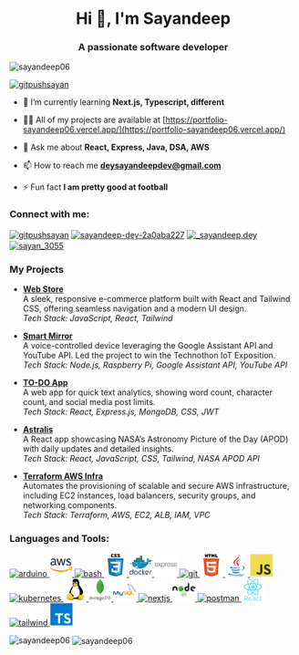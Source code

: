 <h1 align="center">Hi 👋, I'm Sayandeep</h1>
<h3 align="center">A passionate software developer</h3>

<p align="left"> <img src="https://komarev.com/ghpvc/?username=sayandeep06&label=Profile%20views&color=0e75b6&style=flat" alt="sayandeep06" /> </p>

<p align="left"> <a href="https://twitter.com/gitpushsayan" target="blank"><img src="https://img.shields.io/twitter/follow/gitpushsayan?logo=twitter&style=for-the-badge" alt="gitpushsayan" /></a> </p>

- 🌱 I’m currently learning **Next.js, Typescript, different**

- 👨‍💻 All of my projects are available at [https://portfolio-sayandeep06.vercel.app/](https://portfolio-sayandeep06.vercel.app/)

- 💬 Ask me about **React, Express, Java, DSA, AWS**

- 📫 How to reach me **deysayandeepdev@gmail.com**

- ⚡ Fun fact **I am pretty good at football**

<h3 align="left">Connect with me:</h3>
<p align="left">
<a href="https://twitter.com/gitpushsayan" target="blank"><img align="center" src="https://raw.githubusercontent.com/rahuldkjain/github-profile-readme-generator/master/src/images/icons/Social/twitter.svg" alt="gitpushsayan" height="30" width="40" /></a>
<a href="https://linkedin.com/in/sayandeep-dey-2a0aba227" target="blank"><img align="center" src="https://raw.githubusercontent.com/rahuldkjain/github-profile-readme-generator/master/src/images/icons/Social/linked-in-alt.svg" alt="sayandeep-dey-2a0aba227" height="30" width="40" /></a>
<a href="https://instagram.com/_sayandeep.dey" target="blank"><img align="center" src="https://raw.githubusercontent.com/rahuldkjain/github-profile-readme-generator/master/src/images/icons/Social/instagram.svg" alt="_sayandeep.dey" height="30" width="40" /></a>
<a href="https://www.leetcode.com/sayan_3055" target="blank"><img align="center" src="https://raw.githubusercontent.com/rahuldkjain/github-profile-readme-generator/master/src/images/icons/Social/leet-code.svg" alt="sayan_3055" height="30" width="40" /></a>
</p>

<h3 align="left">My Projects</h3>

- **[Web Store](https://shoewebstore.netlify.app/)**  
  A sleek, responsive e-commerce platform built with React and Tailwind CSS, offering seamless navigation and a modern UI design.  
  *Tech Stack: JavaScript, React, Tailwind*

- **[Smart Mirror](#projects)**  
  A voice-controlled device leveraging the Google Assistant API and YouTube API. Led the project to win the Technothon IoT Exposition.  
  *Tech Stack: Node.js, Raspberry Pi, Google Assistant API, YouTube API*

- **[TO-DO App](https://todo-notes-v1.netlify.app/)**  
  A web app for quick text analytics, showing word count, character count, and social media post limits.  
  *Tech Stack: React, Express.js, MongoDB, CSS, JWT*

- **[Astralis](https://cosmosastralis.netlify.app/)**  
  A React app showcasing NASA’s Astronomy Picture of the Day (APOD) with daily updates and detailed insights.  
  *Tech Stack: React, JavaScript, CSS, Tailwind, NASA APOD API*

- **[Terraform AWS Infra](https://github.com/Sayandeep06/Terraform_aws_infra)**  
  Automates the provisioning of scalable and secure AWS infrastructure, including EC2 instances, load balancers, security groups, and networking components.  
  *Tech Stack: Terraform, AWS, EC2, ALB, IAM, VPC*

<h3 align="left">Languages and Tools:</h3>
<p align="left"> <a href="https://www.arduino.cc/" target="_blank" rel="noreferrer"> <img src="https://cdn.worldvectorlogo.com/logos/arduino-1.svg" alt="arduino" width="40" height="40"/> </a> <a href="https://aws.amazon.com" target="_blank" rel="noreferrer"> <img src="https://raw.githubusercontent.com/devicons/devicon/master/icons/amazonwebservices/amazonwebservices-original-wordmark.svg" alt="aws" width="40" height="40"/> </a> <a href="https://www.gnu.org/software/bash/" target="_blank" rel="noreferrer"> <img src="https://www.vectorlogo.zone/logos/gnu_bash/gnu_bash-icon.svg" alt="bash" width="40" height="40"/> </a> <a href="https://www.w3schools.com/css/" target="_blank" rel="noreferrer"> <img src="https://raw.githubusercontent.com/devicons/devicon/master/icons/css3/css3-original-wordmark.svg" alt="css3" width="40" height="40"/> </a> <a href="https://www.docker.com/" target="_blank" rel="noreferrer"> <img src="https://raw.githubusercontent.com/devicons/devicon/master/icons/docker/docker-original-wordmark.svg" alt="docker" width="40" height="40"/> </a> <a href="https://expressjs.com" target="_blank" rel="noreferrer"> <img src="https://raw.githubusercontent.com/devicons/devicon/master/icons/express/express-original-wordmark.svg" alt="express" width="40" height="40"/> </a> <a href="https://git-scm.com/" target="_blank" rel="noreferrer"> <img src="https://www.vectorlogo.zone/logos/git-scm/git-scm-icon.svg" alt="git" width="40" height="40"/> </a> <a href="https://www.w3.org/html/" target="_blank" rel="noreferrer"> <img src="https://raw.githubusercontent.com/devicons/devicon/master/icons/html5/html5-original-wordmark.svg" alt="html5" width="40" height="40"/> </a> <a href="https://www.java.com" target="_blank" rel="noreferrer"> <img src="https://raw.githubusercontent.com/devicons/devicon/master/icons/java/java-original.svg" alt="java" width="40" height="40"/> </a> <a href="https://developer.mozilla.org/en-US/docs/Web/JavaScript" target="_blank" rel="noreferrer"> <img src="https://raw.githubusercontent.com/devicons/devicon/master/icons/javascript/javascript-original.svg" alt="javascript" width="40" height="40"/> </a> <a href="https://kubernetes.io" target="_blank" rel="noreferrer"> <img src="https://www.vectorlogo.zone/logos/kubernetes/kubernetes-icon.svg" alt="kubernetes" width="40" height="40"/> </a> <a href="https://www.linux.org/" target="_blank" rel="noreferrer"> <img src="https://raw.githubusercontent.com/devicons/devicon/master/icons/linux/linux-original.svg" alt="linux" width="40" height="40"/> </a> <a href="https://www.mongodb.com/" target="_blank" rel="noreferrer"> <img src="https://raw.githubusercontent.com/devicons/devicon/master/icons/mongodb/mongodb-original-wordmark.svg" alt="mongodb" width="40" height="40"/> </a> <a href="https://www.mysql.com/" target="_blank" rel="noreferrer"> <img src="https://raw.githubusercontent.com/devicons/devicon/master/icons/mysql/mysql-original-wordmark.svg" alt="mysql" width="40" height="40"/> </a> <a href="https://nextjs.org/" target="_blank" rel="noreferrer"> <img src="https://cdn.worldvectorlogo.com/logos/nextjs-2.svg" alt="nextjs" width="40" height="40"/> </a> <a href="https://nodejs.org" target="_blank" rel="noreferrer"> <img src="https://raw.githubusercontent.com/devicons/devicon/master/icons/nodejs/nodejs-original-wordmark.svg" alt="nodejs" width="40" height="40"/> </a> <a href="https://postman.com" target="_blank" rel="noreferrer"> <img src="https://www.vectorlogo.zone/logos/getpostman/getpostman-icon.svg" alt="postman" width="40" height="40"/> </a> <a href="https://reactjs.org/" target="_blank" rel="noreferrer"> <img src="https://raw.githubusercontent.com/devicons/devicon/master/icons/react/react-original-wordmark.svg" alt="react" width="40" height="40"/> </a> <a href="https://tailwindcss.com/" target="_blank" rel="noreferrer"> <img src="https://www.vectorlogo.zone/logos/tailwindcss/tailwindcss-icon.svg" alt="tailwind" width="40" height="40"/> </a> <a href="https://www.typescriptlang.org/" target="_blank" rel="noreferrer"> <img src="https://raw.githubusercontent.com/devicons/devicon/master/icons/typescript/typescript-original.svg" alt="typescript" width="40" height="40"/> </a> </p>

<p><img align="left" src="https://github-readme-stats.vercel.app/api/top-langs?username=sayandeep06&show_icons=true&locale=en&layout=compact" alt="sayandeep06" /></p>

<p>&nbsp;<img align="center" src="https://github-readme-stats.vercel.app/api?username=sayandeep06&show_icons=true&locale=en" alt="sayandeep06" /></p>
